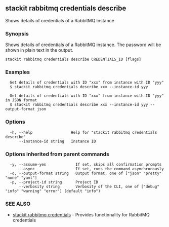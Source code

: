 ## stackit rabbitmq credentials describe

Shows details of credentials of a RabbitMQ instance

### Synopsis

Shows details of credentials of a RabbitMQ instance. The password will be shown in plain text in the output.

```
stackit rabbitmq credentials describe CREDENTIALS_ID [flags]
```

### Examples

```
  Get details of credentials with ID "xxx" from instance with ID "yyy"
  $ stackit rabbitmq credentials describe xxx --instance-id yyy

  Get details of credentials with ID "xxx" from instance with ID "yyy" in JSON format
  $ stackit rabbitmq credentials describe xxx --instance-id yyy --output-format json
```

### Options

```
  -h, --help                 Help for "stackit rabbitmq credentials describe"
      --instance-id string   Instance ID
```

### Options inherited from parent commands

```
  -y, --assume-yes             If set, skips all confirmation prompts
      --async                  If set, runs the command asynchronously
  -o, --output-format string   Output format, one of ["json" "pretty" "none" "yaml"]
  -p, --project-id string      Project ID
      --verbosity string       Verbosity of the CLI, one of ["debug" "info" "warning" "error"] (default "info")
```

### SEE ALSO

* [stackit rabbitmq credentials](./stackit_rabbitmq_credentials.md)	 - Provides functionality for RabbitMQ credentials

